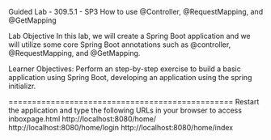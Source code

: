 Guided Lab - 309.5.1 - SP3
How to use @Controller, @RequestMapping, and @GetMapping 

Lab Objective
In this lab, we will create a Spring Boot application and we will utilize some core Spring Boot annotations such as @controller, @RequestMapping, and @GetMapping.

Learner Objectives:
Perform an step-by-step exercise to build a basic application using Spring Boot, developing an application using the spring initializr.

================================================
Restart the application and type the following URLs in your browser to access inboxpage.html 
http://localhost:8080/home/
http://localhost:8080/home/login
http://localhost:8080/home/index

